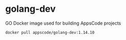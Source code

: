 # golang-dev

GO Docker image used for building AppsCode projects

```console
docker pull appscode/golang-dev:1.14.10
```
